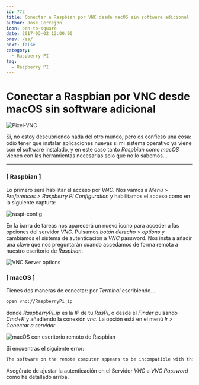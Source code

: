```yaml
---
id: 772
title: Conectar a Raspbian por VNC desde macOS sin software adicional
author: Jose Cerrejon
icon: pen-to-square
date: 2017-03-02 12:00:00
prev: /es/
next: false
category:
  - Raspberry PI
tag:
  - Raspberry PI
---
```


# Conectar a Raspbian por VNC desde macOS sin software adicional

![Pixel-VNC](/images/2017/03/pixel-raspbian-vnc.jpg)

Si, no estoy descubriendo nada del otro mundo, pero os confieso una cosa: odio tener que instalar aplicaciones nuevas si mi sistema operativo ya viene con el software instalado, y en este caso tanto *Raspbian* como *macOS* vienen con las herramientas necesarias solo que no lo sabemos...

- - -
### [ Raspbian ]

Lo primero será habilitar el acceso por *VNC*. Nos vamos a *Menu > Preferences > Raspberry Pi Configuration* y habilitamos el acceso como en la siguiente captura:

![raspi-config](/images/2017/03/raspi-config.png)

En la barra de tareas nos aparecerá un nuevo icono para acceder a las opciones del servidor *VNC*. Pulsamos *botón derecho > options* y cambiamos el sistema de autenticación a *VNC* password. Nos insta a añadir una clave que nos preguntarán cuando accedamos de forma remota a nuestro escritorio de *Raspbian*.

![VNC Server options](/images/2017/03/vnc_01.jpg "VNC Server options")

### [ macOS ]

Tienes dos maneras de conectar: por *Terminal* escribiendo...

```bash
open vnc://RaspberryPi_ip
```

donde *RaspberryPi_ip* es la *IP* de tu *RasPi*, o desde el *Finder* pulsando *Cmd+K* y añadiendo la conexión *vnc*. La opción está en el menú *Ir > Conectar a servidor*

![macOS con escritorio remoto de Raspbian](/images/2017/03/vnc_02.jpg "macOS con escritorio remoto de Raspbian")

Si encuentras el siguiente error:

```bash
The software on the remote computer appears to be incompatible with this version of Screen Sharing.
```

Asegúrate de ajustar la autenticación en el Servidor *VNC* a *VNC Password* como he detallado arriba.